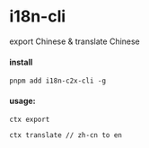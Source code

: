 # i18n-cli
export Chinese &amp; translate Chinese

#### install
```shell
pnpm add i18n-c2x-cli -g
```

#### usage:
```shell
ctx export
```
```shell
ctx translate // zh-cn to en
```